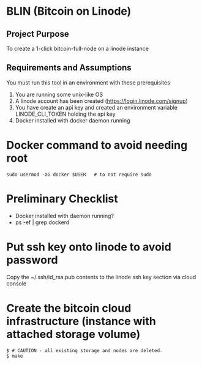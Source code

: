 # BLIN (Bitcoin on Linode)

## Project Purpose 
To create a 1-click bitcoin-full-node on a linode instance

## Requirements and Assumptions
You must run this tool in an environment with these prerequisites

1. You are running some unix-like OS
1. A linode account has been created (https://login.linode.com/signup)
1. You have create an api key and created an environment variable LINODE_CLI_TOKEN holding the api key
1. Docker installed with docker daemon running

# Docker command to avoid needing root
```
sudo usermod -aG docker $USER   # to not require sudo
```

# Preliminary Checklist
* Docker installed with daemon running?
* ps -ef | grep dockerd

# Put ssh key onto linode to avoid password
Copy the ~/.ssh/id_rsa.pub contents to the linode ssh key section via cloud console

# Create the bitcoin cloud infrastructure (instance with attached storage volume)
```
$ # CAUTION - all existing storage and nodes are deleted.
$ make 
```








